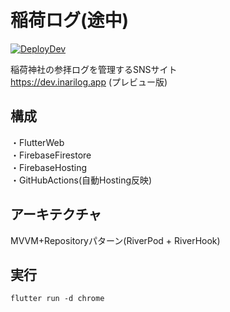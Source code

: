 # 稲荷ログ(途中)
[![DeployDev](https://github.com/igafox/inari-log/actions/workflows/deploy_dev.yml/badge.svg)](https://github.com/igafox/inari-log/actions/workflows/deploy_dev.yml)

稲荷神社の参拝ログを管理するSNSサイト  
https://dev.inarilog.app (プレビュー版)

## 構成
・FlutterWeb  
・FirebaseFirestore  
・FirebaseHosting  
・GitHubActions(自動Hosting反映)  


## アーキテクチャ
MVVM+Repositoryパターン(RiverPod + RiverHook)

## 実行
```
flutter run -d chrome
```
